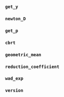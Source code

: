 ### `get_y`
### `newton_D`
### `get_p`
### `cbrt`
### `geometric_mean`
### `reduction_coefficient`
### `wad_exp`
### `version`
